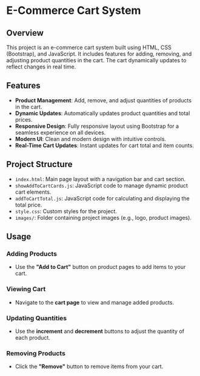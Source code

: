 # E-Commerce Cart System

## Overview

This project is an e-commerce cart system built using HTML, CSS (Bootstrap), and JavaScript. It includes features for adding, removing, and adjusting product quantities in the cart. The cart dynamically updates to reflect changes in real time.

## Features

- **Product Management**: Add, remove, and adjust quantities of products in the cart.
- **Dynamic Updates**: Automatically updates product quantities and total prices.
- **Responsive Design**: Fully responsive layout using Bootstrap for a seamless experience on all devices.
- **Modern UI**: Clean and modern design with intuitive controls.
- **Real-Time Cart Updates**: Instant updates for cart total and item counts.

## Project Structure

- `index.html`: Main page layout with a navigation bar and cart section.
- `showAddToCartCards.js`: JavaScript code to manage dynamic product cart elements.
- `addToCartTotal.js`: JavaScript code for calculating and displaying the total price.
- `style.css`: Custom styles for the project.
- `images/`: Folder containing project images (e.g., logo, product images).

## Usage

### Adding Products

- Use the **"Add to Cart"** button on product pages to add items to your cart.

### Viewing Cart

- Navigate to the **cart page** to view and manage added products.

### Updating Quantities

- Use the **increment** and **decrement** buttons to adjust the quantity of each product.

### Removing Products

- Click the **"Remove"** button to remove items from your cart.

